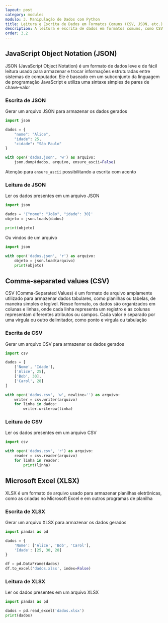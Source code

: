 ```yaml
---
layout: post
category: modules
modulo: 3. Manipulação de Dados com Python
title: Leitura e Escrita de Dados em Formatos Comuns (CSV, JSON, etc.)
description: A leitura e escrita de dados em formatos comuns, como CSV e JSON, em Python é uma habilidade fundamental quando se trabalha com manipulação e análise de dados
order: 3.2
---
```


## JavaScript Object Notation (JSON)

JSON (JavaScript Object Notation) é um formato de dados leve e de fácil leitura usado para armazenar e trocar informações estruturadas entre sistemas de computador. Ele é baseado em um subconjunto da linguagem de programação JavaScript e utiliza uma sintaxe simples de pares de chave-valor

### Escrita de JSON

Gerar um arquivo JSON para armazenar os dados gerados

```python
import json

dados = {
    "nome": "Alice",
    "idade": 25,
    "cidade": "São Paulo"
}

with open('dados.json', 'w') as arquivo:
    json.dump(dados, arquivo, ensure_ascii=False)
```

Atenção para `ensure_ascii` possibilitando a escrita com acento

### Leitura de JSON

Ler os dados presentes em um arquivo JSON

```python
import json

dados = '{"nome": "João", "idade": 30}'
objeto = json.loads(dados)

print(objeto)
```

Ou vindos de um arquivo

```python
import json

with open('dados.json', 'r') as arquivo:
    objeto = json.load(arquivo)
    print(objeto)
```

## Comma-separated values (CSV)

CSV (Comma-Separated Values) é um formato de arquivo amplamente utilizado para armazenar dados tabulares, como planilhas ou tabelas, de maneira simples e legível. Nesse formato, os dados são organizados em colunas e linhas, onde cada linha representa um registro e as colunas representam diferentes atributos ou campos. Cada valor é separado por uma vírgula ou outro delimitador, como ponto e vírgula ou tabulação

### Escrita de CSV

Gerar um arquivo CSV para armazenar os dados gerados

```python
import csv

dados = [
    ['Nome', 'Idade'],
    ['Alice', 25],
    ['Bob', 30],
    ['Carol', 28]
]

with open('dados.csv', 'w', newline='') as arquivo:
    writer = csv.writer(arquivo)
    for linha in dados:
        writer.writerow(linha)
```

### Leitura de CSV

Ler os dados presentes em um arquivo CSV

```python
import csv

with open('dados.csv', 'r') as arquivo:
    reader = csv.reader(arquivo)
    for linha in reader:
        print(linha)
```

## Microsoft Excel (XLSX)

XLSX é um formato de arquivo usado para armazenar planilhas eletrônicas, como as criadas no Microsoft Excel e em outros programas de planilha

### Escrita de XLSX

Gerar um arquivo XLSX para armazenar os dados gerados

```python
import pandas as pd

dados = {
    'Nome': ['Alice', 'Bob', 'Carol'],
    'Idade': [25, 30, 28]
}

df = pd.DataFrame(dados)
df.to_excel('dados.xlsx', index=False)
```

### Leitura de XLSX

Ler os dados presentes em um arquivo XLSX

```python
import pandas as pd

dados = pd.read_excel('dados.xlsx')
print(dados)
```
